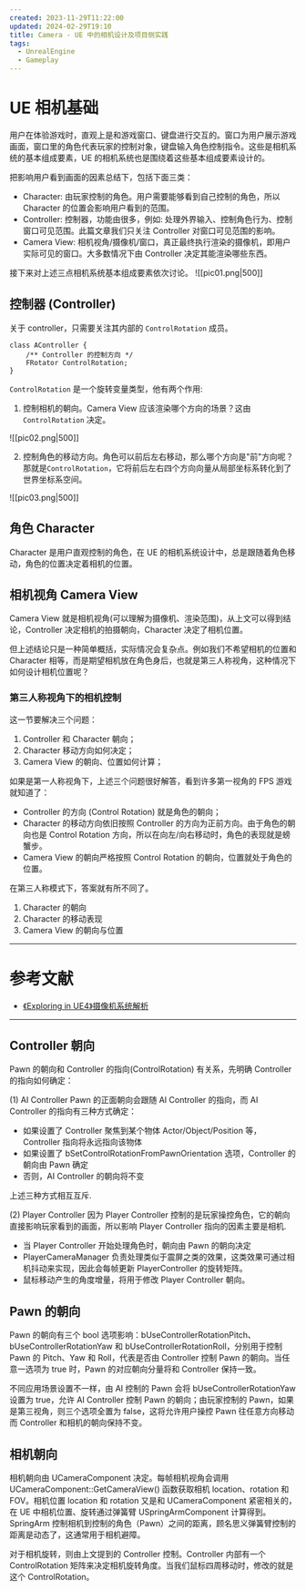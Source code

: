 ```yaml
---
created: 2023-11-29T11:22:00
updated: 2024-02-29T19:10
title: Camera - UE 中的相机设计及项目侧实践
tags:
  - UnrealEngine
  - Gameplay
---
```

# UE 相机基础

用户在体验游戏时，直观上是和游戏窗口、键盘进行交互的。窗口为用户展示游戏画面，窗口里的角色代表玩家的控制对象，键盘输入角色控制指令。这些是相机系统的基本组成要素，UE 的相机系统也是围绕着这些基本组成要素设计的。

把影响用户看到画面的因素总结下，包括下面三类：

* Character: 由玩家控制的角色。用户需要能够看到自己控制的角色，所以 Character 的位置会影响用户看到的范围。
* Controller: 控制器，功能由很多，例如: 处理外界输入、控制角色行为、控制窗口可见范围。此篇文章我们只关注 Controller 对窗口可见范围的影响。
* Camera View: 相机视角/摄像机/窗口，真正最终执行渲染的摄像机，即用户实际可见的窗口。大多数情况下由 Controller 决定其能渲染哪些东西。

接下来对上述三点相机系统基本组成要素依次讨论。
![[pic01.png|500]]
## 控制器 (Controller)

关于 controller，只需要关注其内部的 `ControlRotation` 成员。
```
class AController {
    /** Controller 的控制方向 */
    FRotator ControlRotation;
}
```

`ControlRotation` 是一个旋转变量类型，他有两个作用:
1. 控制相机的朝向。Camera View 应该渲染哪个方向的场景？这由 `ControlRotation` 决定。

![[pic02.png|500]]

2. 控制角色的移动方向。角色可以前后左右移动，那么哪个方向是"前"方向呢？那就是`ControlRotation`，它将前后左右四个方向向量从局部坐标系转化到了世界坐标系空间。

![[pic03.png|500]]
## 角色 Character

Character 是用户直观控制的角色，在 UE 的相机系统设计中，总是跟随着角色移动，角色的位置决定着相机的位置。

## 相机视角 Camera View
Camera View 就是相机视角(可以理解为摄像机、渲染范围)，从上文可以得到结论，Controller 决定相机的拍摄朝向，Character 决定了相机位置。

但上述结论只是一种简单概括，实际情况会复杂点。例如我们不希望相机的位置和 Character 相等，而是期望相机放在角色身后，也就是第三人称视角，这种情况下如何设计相机位置呢？

### 第三人称视角下的相机控制

这一节要解决三个问题：
1. Controller 和 Character 朝向；
2. Character 移动方向如何决定；
3. Camera View 的朝向、位置如何计算；

如果是第一人称视角下，上述三个问题很好解答，看到许多第一视角的 FPS 游戏就知道了：
* Controller 的方向 (Control Rotation) 就是角色的朝向；
* Character 的移动方向依旧按照 Controller 的方向为正前方向。由于角色的朝向也是 Control Rotation 方向，所以在向左/向右移动时，角色的表现就是螃蟹步。
* Camera View 的朝向严格按照 Control Rotation 的朝向，位置就处于角色的位置。

在第三人称模式下，答案就有所不同了。

1. Character 的朝向
2. Character 的移动表现
3. Camera View 的朝向与位置

---

# 参考文献
- [《Exploring in UE4》摄像机系统解析](https://zhuanlan.zhihu.com/p/34897458)
---

## Controller 朝向
Pawn 的朝向和 Controller 的指向(ControlRotation) 有关系，先明确 Controller 的指向如何确定：

(1) AI Controller
Pawn 的正面朝向会跟随 AI Controller 的指向，而 AI Controller 的指向有三种方式确定：
* 如果设置了 Controller 聚焦到某个物体 Actor/Object/Position 等，Controller 指向将永远指向该物体
* 如果设置了 bSetControlRotationFromPawnOrientation 选项，Controller 的朝向由 Pawn 确定
* 否则，AI Controller 的朝向将不变

上述三种方式相互互斥.

(2) Player Controller
因为 Player Controller 控制的是玩家操控角色，它的朝向直接影响玩家看到的画面，所以影响 Player Controller 指向的因素主要是相机.
* 当 Player Controller 开始处理角色时，朝向由 Pawn 的朝向决定
* PlayerCameraManager 负责处理类似于震屏之类的效果，这类效果可通过相机抖动来实现，因此会每帧更新 PlayerController 的旋转矩阵。
* 鼠标移动产生的角度增量，将用于修改 Player Controller 朝向。

## Pawn 的朝向
Pawn 的朝向有三个 bool 选项影响：bUseControllerRotationPitch、bUseControllerRotationYaw 和 bUseControllerRotationRoll，分别用于控制 Pawn 的 Pitch、Yaw 和 Roll，代表是否由 Controller 控制 Pawn 的朝向。当任意一选项为 true 时，Pawn 的对应朝向分量将和 Controller 保持一致。

不同应用场景设置不一样，由 AI 控制的 Pawn 会将 bUseControllerRotationYaw 设置为 true，允许 AI Controller 控制 Pawn 的朝向；由玩家控制的 Pawn，如果是第三视角，则三个选项全置为 false，这将允许用户操控 Pawn 往任意方向移动而 Controller 和相机的朝向保持不变。

## 相机朝向

相机朝向由 UCameraComponent 决定。每帧相机视角会调用 UCameraComponent::GetCameraView() 函数获取相机 location、rotation 和 FOV。相机位置 location 和 rotation 又是和 UCameraComponent 紧密相关的，在 UE 中相机位置、旋转通过弹簧臂 USpringArmComponent 计算得到。SpringArm 控制相机到控制的角色（Pawn）之间的距离，顾名思义弹簧臂控制的距离是动态了，这通常用于相机避障。

对于相机旋转，则由上文提到的 Controller 控制。Controller 内部有一个 ControlRotation 矩阵来决定相机旋转角度。当我们鼠标四周移动时，修改的就是这个 ControlRotation。
